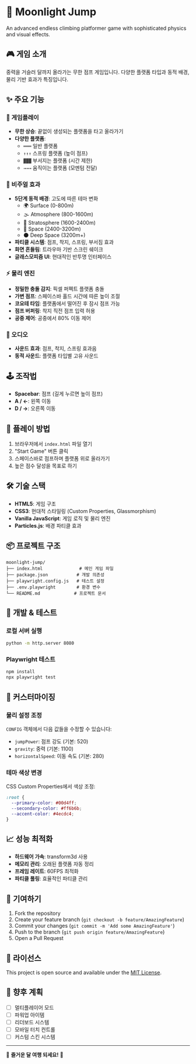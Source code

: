 # 🌙 Moonlight Jump

An advanced endless climbing platformer game with sophisticated physics and visual effects.

## 🎮 게임 소개

중력을 거슬러 달까지 올라가는 무한 점프 게임입니다. 다양한 플랫폼 타입과 동적 배경, 물리 기반 효과가 특징입니다.

## ✨ 주요 기능

### 🎯 게임플레이
- **무한 상승**: 끝없이 생성되는 플랫폼을 타고 올라가기
- **다양한 플랫폼**:
  - `═══` 일반 플랫폼
  - `↑↑↑` 스프링 플랫폼 (높이 점프)
  - `▓▓▓` 부서지는 플랫폼 (시간 제한)
  - `→→→` 움직이는 플랫폼 (모멘텀 전달)

### 🎨 비주얼 효과
- **5단계 동적 배경**: 고도에 따른 테마 변화
  - 🌍 Surface (0-800m)
  - 🌫️ Atmosphere (800-1600m) 
  - 🌌 Stratosphere (1600-2400m)
  - 🌠 Space (2400-3200m)
  - 🌑 Deep Space (3200m+)
- **파티클 시스템**: 점프, 착지, 스프링, 부서짐 효과
- **화면 흔들림**: 트라우마 기반 스크린 쉐이크
- **글래스모피즘 UI**: 현대적인 반투명 인터페이스

### ⚡ 물리 엔진
- **정밀한 충돌 감지**: 픽셀 퍼펙트 플랫폼 충돌
- **가변 점프**: 스페이스바 홀드 시간에 따른 높이 조절
- **코요테 타임**: 플랫폼에서 떨어진 후 잠시 점프 가능
- **점프 버퍼링**: 착지 직전 점프 입력 허용
- **공중 제어**: 공중에서 80% 이동 제어

### 🎵 오디오
- **사운드 효과**: 점프, 착지, 스프링 효과음
- **동적 사운드**: 플랫폼 타입별 고유 사운드

## 🕹️ 조작법

- **Spacebar**: 점프 (길게 누르면 높이 점프)
- **A / ←**: 왼쪽 이동
- **D / →**: 오른쪽 이동

## 🚀 플레이 방법

1. 브라우저에서 `index.html` 파일 열기
2. "Start Game" 버튼 클릭
3. 스페이스바로 점프하며 플랫폼 위로 올라가기
4. 높은 점수 달성을 목표로 하기

## 🛠️ 기술 스택

- **HTML5**: 게임 구조
- **CSS3**: 현대적 스타일링 (Custom Properties, Glassmorphism)
- **Vanilla JavaScript**: 게임 로직 및 물리 엔진
- **Particles.js**: 배경 파티클 효과

## 📦 프로젝트 구조

```
moonlight-jump/
├── index.html              # 메인 게임 파일
├── package.json           # 개발 의존성
├── playwright.config.js   # 테스트 설정
├── .env.playwright        # 환경 변수
└── README.md             # 프로젝트 문서
```

## 🧪 개발 & 테스트

### 로컬 서버 실행
```bash
python -m http.server 8080
```

### Playwright 테스트
```bash
npm install
npx playwright test
```

## 🎨 커스터마이징

### 물리 설정 조정
`CONFIG` 객체에서 다음 값들을 수정할 수 있습니다:
- `jumpPower`: 점프 강도 (기본: 520)
- `gravity`: 중력 (기본: 1100)
- `horizontalSpeed`: 이동 속도 (기본: 280)

### 테마 색상 변경
CSS Custom Properties에서 색상 조정:
```css
:root {
  --primary-color: #00d4ff;
  --secondary-color: #ff6b6b;
  --accent-color: #4ecdc4;
}
```

## 📈 성능 최적화

- **하드웨어 가속**: transform3d 사용
- **메모리 관리**: 오래된 플랫폼 자동 정리
- **프레임 레이트**: 60FPS 최적화
- **파티클 풀링**: 효율적인 파티클 관리

## 🤝 기여하기

1. Fork the repository
2. Create your feature branch (`git checkout -b feature/AmazingFeature`)
3. Commit your changes (`git commit -m 'Add some AmazingFeature'`)
4. Push to the branch (`git push origin feature/AmazingFeature`)
5. Open a Pull Request

## 📄 라이선스

This project is open source and available under the [MIT License](LICENSE).

## 🎯 향후 계획

- [ ] 멀티플레이어 모드
- [ ] 파워업 아이템
- [ ] 리더보드 시스템
- [ ] 모바일 터치 컨트롤
- [ ] 커스텀 스킨 시스템

---

🌙 **즐거운 달 여행 되세요!** 🚀